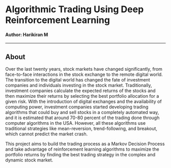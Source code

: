 # Algorithmic Trading Using Deep Reinforcement Learning

#### Author: Harikiran M

---

## About

Over the last twenty years, stock markets have changed significantly, from face-to-face interactions in the stock exchange to the remote digital world. The transition to the digital world has changed the fate of investment companies and individuals investing in the stock market. Traditionally, investment companies calculate the expected returns of the stocks and then maximize their returns by selecting the best portfolio allocation for a given risk. With the introduction of digital exchanges and the availability of computing power, investment companies started developing trading algorithms that could buy and sell stocks in a completely automated way, and it is estimated that around 70-80 percent of the trading done through computer algorithms in the USA. However, all these algorithms use traditional strategies like mean-reversion, trend-following, and breakout, which cannot predict the market crash. 

This project aims to build the trading process as a Markov Decision Process and take advantage of reinforcement learning algorithms to maximize the portfolio returns by finding the best trading strategy in the complex and dynamic stock market.

